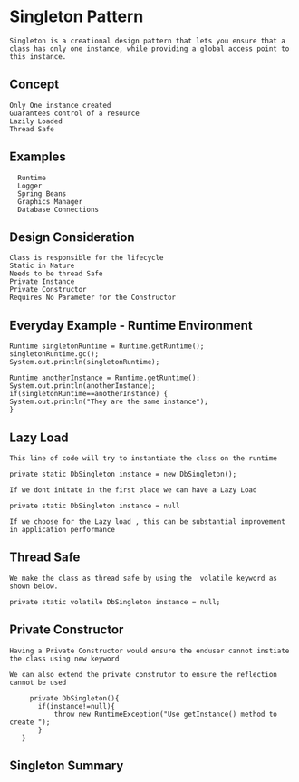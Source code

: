 
#   Singleton Pattern
    Singleton is a creational design pattern that lets you ensure that a 
    class has only one instance, while providing a global access point to
    this instance.

## Concept
    Only One instance created  
    Guarantees control of a resource        
    Lazily Loaded  
    Thread Safe

## Examples 
      Runtime  
      Logger   
      Spring Beans  
      Graphics Manager  
      Database Connections


## Design Consideration
    Class is responsible for the lifecycle  
    Static in Nature  
    Needs to be thread Safe  
    Private Instance  
    Private Constructor  
    Requires No Parameter for the Constructor  

## Everyday Example - Runtime Environment

    Runtime singletonRuntime = Runtime.getRuntime();
    singletonRuntime.gc();
    System.out.println(singletonRuntime);
    
    Runtime anotherInstance = Runtime.getRuntime();
    System.out.println(anotherInstance);
    if(singletonRuntime==anotherInstance) {
    System.out.println("They are the same instance");
    }

## Lazy Load 
    This line of code will try to instantiate the class on the runtime

    private static DbSingleton instance = new DbSingleton();

    If we dont initate in the first place we can have a Lazy Load 

    private static DbSingleton instance = null

    If we choose for the Lazy load , this can be substantial improvement in application performance 

## Thread Safe
    We make the class as thread safe by using the  volatile keyword as shown below.

    private static volatile DbSingleton instance = null;

##  Private Constructor
    Having a Private Constructor would ensure the enduser cannot instiate the class using new keyword

    We can also extend the private construtor to ensure the reflection cannot be used 

         private DbSingleton(){
           if(instance!=null){
               throw new RuntimeException("Use getInstance() method to create ");
           }
       }


## Singleton Summary
